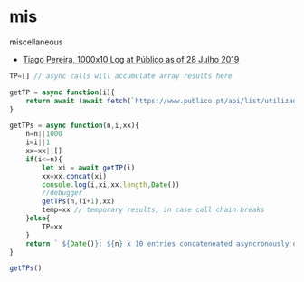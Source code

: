 mis
===

miscellaneous 

* [Tiago Pereira, 1000x10 Log at Público as of 28 Julho 2019](http://jonasalmeida.github.io/mis/TiagoPereira.json)

``` javascript
TP=[] // async calls will accumulate array results here

getTP = async function(i){
    return await (await fetch(`https://www.publico.pt/api/list/utilizador/perfil/25241b78-c64c-409f-8520-b7efcd02fe04?page=${i}`)).json()
}

getTPs = async function(n,i,xx){
    n=n||1000
    i=i||1
    xx=xx||[]
    if(i<=n){
        let xi = await getTP(i)
        xx=xx.concat(xi)
        console.log(i,xi,xx.length,Date())
        //debugger
        getTPs(n,(i+1),xx)
        temp=xx // temporary results, in case call chain breaks
    }else{
        TP=xx
    }
    return ` ${Date()}: ${n} x 10 entries concateneated asyncronously onto variable TP`
}

getTPs()
```
